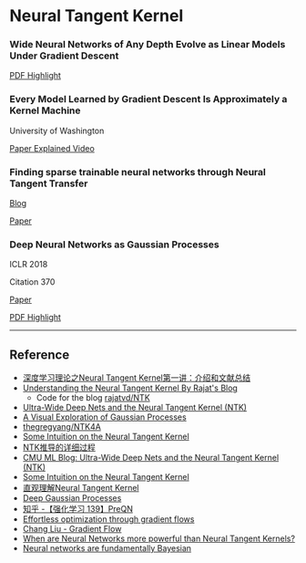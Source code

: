 # Neural Tangent Kernel

### Wide Neural Networks of Any Depth Evolve as Linear Models Under Gradient Descent

[PDF Highlight](./Wide%20Neural%20Networks%20of%20Any%20Depth%20Evolve%20as.pdf)

### Every Model Learned by Gradient Descent Is Approximately a Kernel Machine

University of Washington

[Paper Explained Video](https://www.youtube.com/watch?v=ahRPdiCop3E)

### Finding sparse trainable neural networks through Neural Tangent Transfer

[Blog](https://zenkelab.org/2020/06/paper-finding-sparse-trainable-neural-networks-through-neural-tangent-transfer/)

[Paper](https://arxiv.org/abs/2006.08228)

### Deep Neural Networks as Gaussian Processes

ICLR 2018

Citation 370

[Paper](https://arxiv.org/abs/1711.00165)

[PDF Highlight](./DEEP%20NEURAL%20NETWORKS%20AS%20GAUSSIAN%20PROCESSES.pdf)

---

## Reference
- [深度学习理论之Neural Tangent Kernel第一讲：介绍和文献总结](https://zhuanlan.zhihu.com/p/105871604)
- [Understanding the Neural Tangent Kernel By Rajat's Blog](https://rajatvd.github.io/NTK/)
  - Code for the blog [rajatvd/NTK](https://github.com/rajatvd/NTK)
- [Ultra-Wide Deep Nets and the Neural Tangent Kernel (NTK)](https://blog.ml.cmu.edu/2019/10/03/ultra-wide-deep-nets-and-the-neural-tangent-kernel-ntk/)
- [A Visual Exploration of Gaussian Processes](https://distill.pub/2019/visual-exploration-gaussian-processes/#GaussianProcesses)
- [thegregyang/NTK4A](https://github.com/thegregyang/NTK4A)
- [Some Intuition on the Neural Tangent Kernel](https://www.inference.vc/neural-tangent-kernels-some-intuition-for-kernel-gradient-descent/)
- [NTK推导的详细过程](https://zhuanlan.zhihu.com/p/166158072)
- [CMU ML Blog: Ultra-Wide Deep Nets and the Neural Tangent Kernel (NTK)](https://blog.ml.cmu.edu/2019/10/03/ultra-wide-deep-nets-and-the-neural-tangent-kernel-ntk/)
- [Some Intuition on the Neural Tangent Kernel](https://www.inference.vc/neural-tangent-kernels-some-intuition-for-kernel-gradient-descent/)
- [直观理解Neural Tangent Kernel](https://zhuanlan.zhihu.com/p/339971642)
- [Deep Gaussian Processes](http://inverseprobability.com/talks/notes/deep-gaussian-processes.html)
- [知乎 -【强化学习 139】PreQN](https://zhuanlan.zhihu.com/p/162496935)
- [Effortless optimization through gradient flows](https://francisbach.com/gradient-flows/)
- [Chang Liu - Gradient Flow](http://ml.cs.tsinghua.edu.cn/~changliu/static/Gradient-Flow.pdf)
- [When are Neural Networks more powerful than Neural Tangent Kernels?](https://blog.einstein.ai/beyond-ntk/)
- [Neural networks are fundamentally Bayesian](https://towardsdatascience.com/neural-networks-are-fundamentally-bayesian-bee9a172fad8)